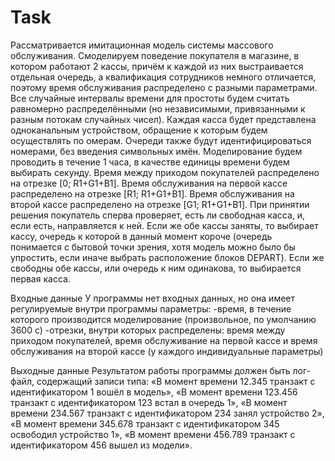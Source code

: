 # Task
Рассматривается имитационная модель системы массового обслуживания. Смоделируем поведение покупателя в магазине, в котором работают 2 кассы, причём к каждой из них выстраивается отдельная очередь, а квалификация сотрудников немного отличается, поэтому время обслуживания распределено с разными параметрами. Все случайные интервалы времени для простоты будем считать равномерно распределёнными (но независимыми, привязанными к разным потокам случайных чисел). Каждая касса будет представлена одноканальным устройством, обращение к которым будем осуществлять по омерам. Очереди также будут идентифицироваться номерами, без введения символьных имён. Моделирование будем проводить в течение 1 часа, в качестве единицы времени будем выбирать секунду. Время между приходом покупателей распределено на отрезке [0; R1+G1+B1]. Время обслуживания на первой кассе распределено на отрезке [R1; R1+G1+B1]. Время обслуживания на второй кассе распределено на отрезке [G1; R1+G1+B1]. При принятии решения покупатель сперва проверяет, есть ли свободная касса, и, если есть, направляется к ней. Если же обе кассы заняты, то выбирает кассу, очередь к которой в данный момент короче (очередь понимается с бытовой точки зрения, хотя модель можно было бы упростить, если иначе выбрать расположение блоков DEPART). Если же свободны обе кассы, или очередь к ним одинакова, то выбирается первая касса. 

Входные данные
У программы нет входных данных, но она имеет регулируемые внутри программы параметры:
-время, в течение которого производится моделирование (произвольное, по умолчанию 3600 с)
-отрезки, внутри которых распределены: время между приходом покупателей, время обслуживание на первой кассе и время обслуживания на второй кассе (у каждого индивидуальные параметры)

Выходные данные
Результатом работы программы должен быть лог-файл, содержащий записи типа: «В момент времени 12.345 транзакт с идентификатором 1 вошёл в модель», «В момент времени 123.456 транзакт с идентификатором 123 встал в очередь 1», «В момент времени 234.567 транзакт с идентификатором 234 занял устройство 2», «В момент времени 345.678 транзакт с идентификатором 345 освободил устройство 1», «В момент времени 456.789 транзакт с идентификатором 456 вышел из модели».
